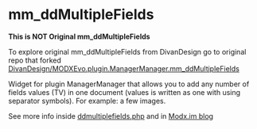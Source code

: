 # mm_ddMultipleFields

**This is NOT Original mm_ddMultipleFields**

To explore original mm_ddMultipleFields from DivanDesign go to original repo that forked
[DivanDesign/MODXEvo.plugin.ManagerManager.mm_ddMultipleFields](https://github.com/DivanDesign/MODXEvo.plugin.ManagerManager.mm_ddMultipleFields)


Widget for plugin ManagerManager that allows you to add any number of fields values (TV) in one document (values is written as one with using separator symbols). For example: a few images.

See more info inside [ddmultiplefields.php](https://github.com/MrSwed/MODXEvo.plugin.ManagerManager.mm_ddMultipleFields/blob/master/ddmultiplefields/ddmultiplefields.php#L1-L32)
and in [Modx.im blog](http://modx.im/blog/addons/4265.html)
